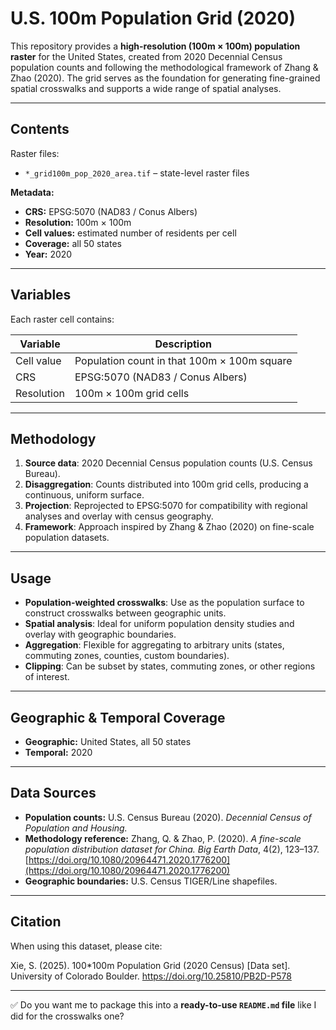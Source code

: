 # U.S. 100m Population Grid (2020)

This repository provides a **high-resolution (100m × 100m) population raster** for the United States, created from 2020 Decennial Census population counts and following the methodological framework of Zhang & Zhao (2020).
The grid serves as the foundation for generating fine-grained spatial crosswalks and supports a wide range of spatial analyses.

---

## Contents

Raster files:

* `*_grid100m_pop_2020_area.tif` – state-level raster files

**Metadata:**

* **CRS:** EPSG:5070 (NAD83 / Conus Albers)
* **Resolution:** 100m × 100m
* **Cell values:** estimated number of residents per cell
* **Coverage:** all 50 states
* **Year:** 2020

---

## Variables

Each raster cell contains:

| Variable   | Description                                 |
| ---------- | ------------------------------------------- |
| Cell value | Population count in that 100m × 100m square |
| CRS        | EPSG:5070 (NAD83 / Conus Albers)            |
| Resolution | 100m × 100m grid cells                      |

---

## Methodology

1. **Source data**: 2020 Decennial Census population counts (U.S. Census Bureau).
2. **Disaggregation**: Counts distributed into 100m grid cells, producing a continuous, uniform surface.
3. **Projection**: Reprojected to EPSG:5070 for compatibility with regional analyses and overlay with census geography.
4. **Framework**: Approach inspired by Zhang & Zhao (2020) on fine-scale population datasets.

---

## Usage

* **Population-weighted crosswalks**: Use as the population surface to construct crosswalks between geographic units.
* **Spatial analysis**: Ideal for uniform population density studies and overlay with geographic boundaries.
* **Aggregation**: Flexible for aggregating to arbitrary units (states, commuting zones, counties, custom boundaries).
* **Clipping**: Can be subset by states, commuting zones, or other regions of interest.

---

## Geographic & Temporal Coverage

* **Geographic:** United States, all 50 states
* **Temporal:** 2020

---

## Data Sources

* **Population counts:** U.S. Census Bureau (2020). *Decennial Census of Population and Housing.*
* **Methodology reference:** Zhang, Q. & Zhao, P. (2020). *A fine-scale population distribution dataset for China.* *Big Earth Data*, 4(2), 123–137. [https://doi.org/10.1080/20964471.2020.1776200](https://doi.org/10.1080/20964471.2020.1776200)
* **Geographic boundaries:** U.S. Census TIGER/Line shapefiles.

---

## Citation

When using this dataset, please cite:

Xie, S. (2025). 100*100m Population Grid (2020 Census) [Data set]. University of Colorado Boulder. https://doi.org/10.25810/PB2D-P578

---

✅ Do you want me to package this into a **ready-to-use `README.md` file** like I did for the crosswalks one?
